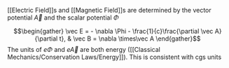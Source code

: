 [[Electric Field]]s and [[Magnetic Field]]s are determined by the vector potential $\vec A$ and the scalar potential $\Phi$ 

$$\begin{gather} \vec E = - \nabla \Phi - \frac{1}{c}\frac{\partial \vec A}{\partial t}, & \vec B = \nabla \times\vec A \end{gather}$$
The units of $e\Phi$ and $e\vec A$ are both energy ([[Classical Mechanics/Conservation Laws/Energy]]). This is consistent with cgs units 
